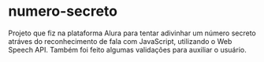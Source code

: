 # numero-secreto

Projeto que fiz na plataforma Alura para tentar adivinhar um número secreto atráves do reconhecimento de fala com JavaScript, utilizando o Web Speech API. Também foi feito algumas validações para auxiliar o usuário.
